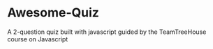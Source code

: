 # Awesome-Quiz
A 2-question quiz built with javascript guided by the TeamTreeHouse course on Javascript
